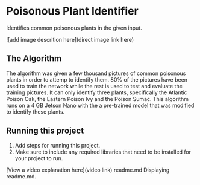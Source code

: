 # Poisonous Plant Identifier

 Identifies common poisonous plants in the given input.

![add image descrition here](direct image link here)

## The Algorithm

The algorithm was given a few thousand pictures of common poisonous plants in order to attemp to identify them. 80% of the pictures have been used to train the network while the rest is used to test and evaluate the training pictures. It can only identify three plants, specifically the Atlantic Poison Oak, the Eastern Poison Ivy and the Poison Sumac. This algorithm runs on a 4 GB Jetson Nano with the a pre-trained model that was modified to identify these plants.

## Running this project

1. Add steps for running this project.
2. Make sure to include any required libraries that need to be installed for your project to run.

[View a video explanation here](video link)
readme.md
Displaying readme.md.
